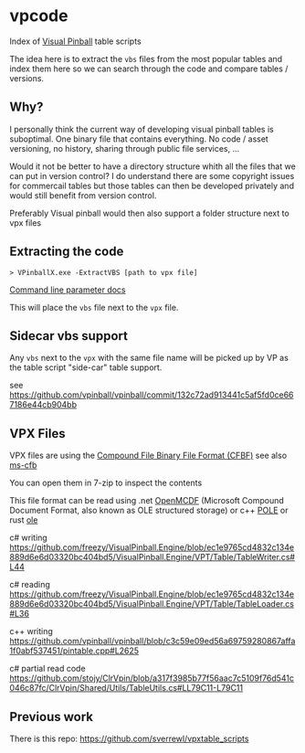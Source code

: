 # vpcode

Index of [Visual Pinball](https://github.com/vpinball/vpinball) table scripts

The idea here is to extract the `vbs` files from the most popular tables and index them here so we can search through the code and compare tables / versions.

## Why?

I personally think the current way of developing visual pinball tables is suboptimal. One binary file that contains everything. No code / asset versioning, no history, sharing through public file services, ...

Would it not be better to have a directory structure whith all the files that we can put in version control? I do understand there are some copyright issues for commercail tables but those tables can then be developed privately and would still benefit from version control.

Preferably Visual pinball would then also support a folder structure next to vpx files

## Extracting the code

```
> VPinballX.exe -ExtractVBS [path to vpx file]
```
[Command line parameter docs](https://github.com/vpinball/vpinball/blob/master/txt/CommandLineParameters.txt)

This will place the `vbs` file next to the `vpx` file.

## Sidecar vbs support

Any `vbs` next to the `vpx` with the same file name will be picked up by VP as the table script
"side-car" table support.

see https://github.com/vpinball/vpinball/commit/132c72ad913441c5af5fd0ce667186e44cb904bb

## VPX Files

VPX files are using the [Compound File Binary File Format (CFBF)](https://en.wikipedia.org/wiki/Compound_File_Binary_Format)
see also [ms-cfb](https://learn.microsoft.com/en-us/openspecs/windows_protocols/ms-cfb/53989ce4-7b05-4f8d-829b-d08d6148375b?redirectedfrom=MSDN)

You can open them in 7-zip to inspect the contents

This file format can be read using .net [OpenMCDF](https://github.com/ironfede/openmcdf) (Microsoft Compound Document Format, also known as OLE structured storage)
or c++ [POLE](https://dimin.net/software/pole/)
or rust [ole](https://docs.rs/ole/latest/ole/)

c# writing https://github.com/freezy/VisualPinball.Engine/blob/ec1e9765cd4832c134e889d6e6d03320bc404bd5/VisualPinball.Engine/VPT/Table/TableWriter.cs#L44

c# reading https://github.com/freezy/VisualPinball.Engine/blob/ec1e9765cd4832c134e889d6e6d03320bc404bd5/VisualPinball.Engine/VPT/Table/TableLoader.cs#L36

c++ writing https://github.com/vpinball/vpinball/blob/c3c59e09ed56a69759280867affa1f0abf537451/pintable.cpp#L2625

c# partial read code https://github.com/stojy/ClrVpin/blob/a317f3985b77f56aac7c5109f76d541c046c87fc/ClrVpin/Shared/Utils/TableUtils.cs#LL79C11-L79C11

## Previous work

There is this repo: https://github.com/sverrewl/vpxtable_scripts
